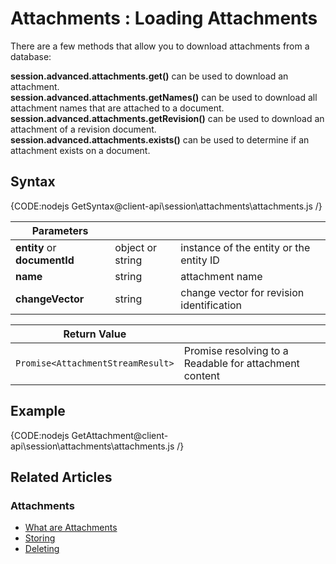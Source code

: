 # Attachments : Loading Attachments

There are a few methods that allow you to download attachments from a database:   

**session.advanced.attachments.get()** can be used to download an attachment.   
**session.advanced.attachments.getNames()** can be used to download all attachment names that are attached to a document.   
**session.advanced.attachments.getRevision()** can be used to download an attachment of a revision document.   
**session.advanced.attachments.exists()** can be used to determine if an attachment exists on a document.   

## Syntax

{CODE:nodejs GetSyntax@client-api\session\attachments\attachments.js /}

| Parameters | | |
| ------------- | ------------- | ----- |
| **entity** or **documentId** | object or string | instance of the entity or the entity ID |
| **name** | string | attachment name |
| **changeVector** | string | change vector for revision identification |

| Return Value | |
| ------------- | ------------- |
| `Promise<AttachmentStreamResult>` | Promise resolving to a Readable for attachment content |

## Example

{CODE:nodejs GetAttachment@client-api\session\attachments\attachments.js /}

## Related Articles

### Attachments

- [What are Attachments](../../../client-api/session/attachments/what-are-attachments)
- [Storing](../../../client-api/session/attachments/storing)
- [Deleting](../../../client-api/session/attachments/deleting)
